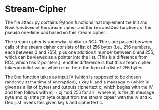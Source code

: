 # Stream-Cipher

The file attack.py contains Python functions that implement the Init and Next functions of the stream cipher and the Enc and Dec functions of the pseudo one-time pad based on this stream cipher.

The stream cipher is somewhat similar to RC4. The state passed between calls of the stream cipher consists of list of 256 bytes (i.e., 256 numbers, each between 0 and 255), plus one additional number between 0 and 255, which can be viewed as a pointer into the list. (This is a difference from RC4, which has 2 pointers.). Another difference is that this stream cipher takes an initial value, which must be in the form of a list of 256 bytes.

The Enc function takes as input IV (which is supposed to be chosen randomly at the time of encryption), a key k, and a message m (which is given as a list of bytes) and outputs ciphertext c, which begins with the IV and then follows with mj + xj mod 256 for all j, where mj is the jth message byte and xj is the jth byte output from the stream cipher with the IV and k. Dec just inverts this given key k and ciphertext c.
